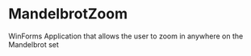 # MandelbrotZoom
 WinForms Application that allows the user to zoom in anywhere on the Mandelbrot set
